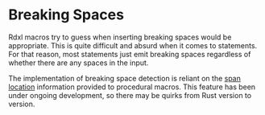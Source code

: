 # Breaking Spaces

Rdxl macros try to guess when inserting breaking spaces
would be appropriate. This is quite difficult and 
absurd when it comes to statements. For that reason,
most statements just emit breaking spaces regardless
of whether there are any spaces in the input.

The implementation of breaking space detection is
reliant on the [span location](https://doc.rust-lang.org/proc_macro/struct.Span.html)
information provided to procedural macros. This
feature has been under ongoing development, so
there may be quirks from Rust version to version.
